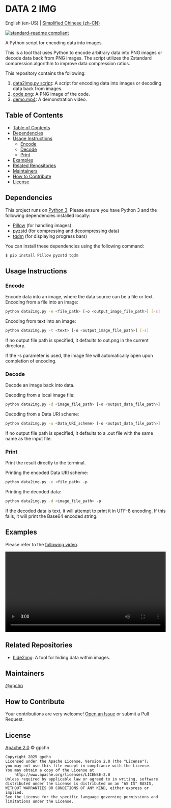 # DATA 2 IMG

English (en-US) | [Simplified Chinese (zh-CN)](README.zh-CN.md)

[![standard-readme compliant](https://img.shields.io/badge/readme%20style-standard-brightgreen.svg?style=flat-square)](https://github.com/RichardLitt/standard-readme)

A Python script for encoding data into images.

This is a tool that uses Python to encode arbitrary data into PNG images or decode data back from PNG images. The script utilizes the Zstandard compression algorithm to improve data compression ratios.

This repository contains the following:

1. [data2img.py script](data2img.py): A script for encoding data into images or decoding data back from images.
2. [code.png](code.png): A PNG image of the code.
3. [demo.mp4](demo.mp4): A demonstration video.

## Table of Contents

- [Table of Contents](#table-of-contents)
- [Dependencies](#dependencies)
- [Usage Instructions](#usage-instructions)
  - [Encode](#encode)
  - [Decode](#decode)
  - [Print](#print)
- [Examples](#examples)
- [Related Repositories](#related-repositories)
- [Maintainers](#maintainers)
- [How to Contribute](#how-to-contribute)
- [License](#license)

## Dependencies

This project runs on [Python 3](https://www.python.org/). Please ensure you have Python 3 and the following dependencies installed locally:

- [Pillow](https://pypi.org/project/Pillow/) (for handling images)
- [pyzstd](https://pypi.org/project/pyzstd/) (for compressing and decompressing data)
- [tqdm](https://pypi.org/project/tqdm/) (for displaying progress bars)

You can install these dependencies using the following command:

```sh
$ pip install Pillow pyzstd tqdm
```

## Usage Instructions

### Encode

Encode data into an image, where the data source can be a file or text.
Encoding from a file into an image:

```bash
python data2img.py -e <file_path> [-o <output_image_file_path>] [-s]
```

Encoding from text into an image:

```bash
python data2img.py -t <text> [-o <output_image_file_path>] [-s]
```

If no output file path is specified, it defaults to out.png in the current directory.

If the -s parameter is used, the image file will automatically open upon completion of encoding.

### Decode

Decode an image back into data.

Decoding from a local image file:

```bash
python data2img.py -d <image_file_path> [-o <output_data_file_path>]
```

Decoding from a Data URI scheme:

```bash
python data2img.py -u <Data_URI_scheme> [-o <output_data_file_path>]
```

If no output file path is specified, it defaults to a .out file with the same name as the input file.

### Print

Print the result directly to the terminal.

Printing the encoded Data URI scheme:

```bash
python data2img.py -e <file_path> -p
```

Printing the decoded data:

```bash
python data2img.py -d <image_file_path> -p
```

If the decoded data is text, it will attempt to print it in UTF-8 encoding. If this fails, it will print the Base64 encoded string.

## Examples

Please refer to the [following video](demo.mp4).

<video src="demo.mp4" controls width="100%"></video>

## Related Repositories

- [hide2img](https://github.com/gpchn/hide2img): A tool for hiding data within images.

## Maintainers

[@gpchn](https://github.com/gpchn)

## How to Contribute

Your contributions are very welcome! [Open an Issue](https://github.com/gpchn/data2img/issues/new) or submit a Pull Request.

<!--### Contributors
Thank you to the following people who have participated in the project:
<a href="graphs/contributors"><img src="https://opencollective.com/standard-readme/contributors.svg?width=890&button=false" /></a>-->

## License

[Apache 2.0](LICENSE) © gpchn

```
Copyright 2025 gpchn
Licensed under the Apache License, Version 2.0 (the "License");
you may not use this file except in compliance with the License.
You may obtain a copy of the License at
    http://www.apache.org/licenses/LICENSE-2.0
Unless required by applicable law or agreed to in writing, software
distributed under the License is distributed on an "AS IS" BASIS,
WITHOUT WARRANTIES OR CONDITIONS OF ANY KIND, either express or implied.
See the License for the specific language governing permissions and
limitations under the License.
```